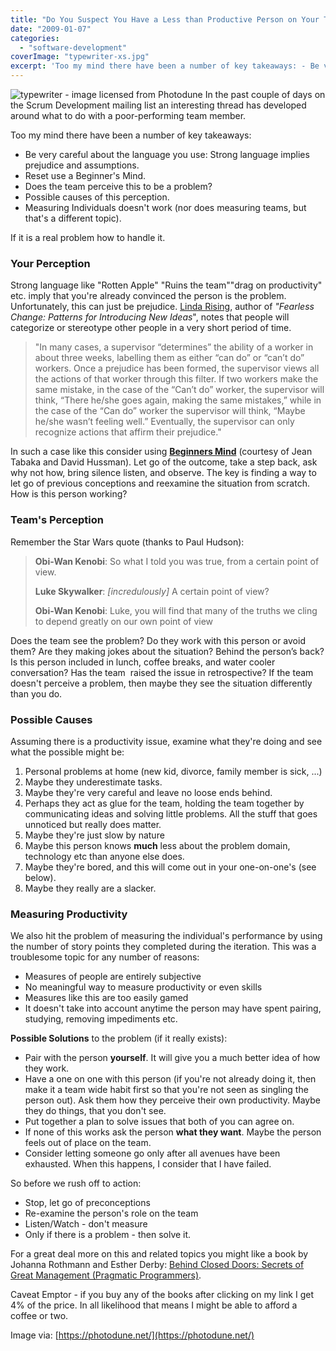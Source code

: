 ```yaml
---
title: "Do You Suspect You Have a Less than Productive Person on Your Team?"
date: "2009-01-07"
categories: 
  - "software-development"
coverImage: "typewriter-xs.jpg"
excerpt: 'Too my mind there have been a number of key takeaways: - Be very careful about the'
---
```


![typewriter - image licensed from Photodune](src/content/blog/do-you-suspect-you-have-a-less-than-productive-person-on-your-team/images/typewriter-xs.jpg) In the past couple of days on the Scrum Development mailing list an interesting thread has developed around what to do with a poor-performing team member.

Too my mind there have been a number of key takeaways:

- Be very careful about the language you use: Strong language implies prejudice and assumptions.
- Reset use a Beginner's Mind.
- Does the team perceive this to be a problem?
- Possible causes of this perception.
- Measuring Individuals doesn't work (nor does measuring teams, but that's a different topic).

If it is a real problem how to handle it.

### Your Perception

Strong language like "Rotten Apple" "Ruins the team""drag on productivity" etc. imply that you're already convinced the person is the problem. Unfortunately, this can just be prejudice. [Linda Rising](https://www.infoq.com/articles/Who-Do-You-Trust-Linda-Rising/), author of _"Fearless Change: Patterns_ _for Introducing New Ideas_", notes that people will categorize or stereotype other people in a very short period of time.

> "In many cases, a supervisor “determines” the ability of a worker in about three weeks, labelling them as either “can do” or “can’t do” workers. Once a prejudice has been formed, the supervisor views all the actions of that worker through this filter. If two workers make the same mistake, in the case of the “Can’t do” worker, the supervisor will think, “There he/she goes again, making the same mistakes,” while in the case of the “Can do” worker the supervisor will think, “Maybe he/she wasn’t feeling well.” Eventually, the supervisor can only recognize actions that affirm their prejudice."

In such a case like this consider using **[Beginners Mind](https://www.infoq.com/news/2008/08/beginners_mind/)** (courtesy of Jean Tabaka and David Hussman). Let go of the outcome, take a step back, ask why not how, bring silence listen, and observe. The key is finding a way to let go of previous conceptions and reexamine the situation from scratch. How is this person working?

### Team's Perception

Remember the Star Wars quote (thanks to Paul Hudson):

> **Obi-Wan Kenobi**: So what I told you was true, from a certain point of view.
> 
> **Luke Skywalker**: _\[incredulously\]_ A certain point of view?
> 
> **Obi-Wan Kenobi**: Luke, you will find that many of the truths we cling to depend greatly on our own point of view

Does the team see the problem? Do they work with this person or avoid them? Are they making jokes about the situation? Behind the person’s back? Is this person included in lunch, coffee breaks, and water cooler conversation? Has the team  raised the issue in retrospective? If the team doesn't perceive a problem, then maybe they see the situation differently than you do.

### Possible Causes

Assuming there is a productivity issue, examine what they're doing and see what the possible might be:

1. Personal problems at home (new kid, divorce, family member is sick, ...)
2. Maybe they underestimate tasks.
3. Maybe they're very careful and leave no loose ends behind.
4. Perhaps they act as glue for the team, holding the team together by communicating ideas and solving little problems. All the stuff that goes unnoticed but really does matter.
5. Maybe they're just slow by nature
6. Maybe this person knows **much** less about the problem domain, technology etc than anyone else does.
7. Maybe they're bored, and this will come out in your one-on-one's (see below).
8. Maybe they really are a slacker.

### Measuring Productivity

We also hit the problem of measuring the individual's performance by using the number of story points they completed during the iteration. This was a troublesome topic for any number of reasons:

- Measures of people are entirely subjective
- No meaningful way to measure productivity or even skills
- Measures like this are too easily gamed
- It doesn't take into account anytime the person may have spent pairing, studying, removing impediments etc.

**Possible Solutions** to the problem (if it really exists):

- Pair with the person **yourself**. It will give you a much better idea of how they work.
- Have a one on one with this person (if you're not already doing it, then make it a team wide habit first so that you're not seen as singling the person out). Ask them how they perceive their own productivity. Maybe they do things, that you don't see.
- Put together a plan to solve issues that both of you can agree on.
- If none of this works ask the person **what they want**. Maybe the person feels out of place on the team.
- Consider letting someone go only after all avenues have been exhausted. When this happens, I consider that I have failed.

So before we rush off to action:

- Stop, let go of preconceptions
- Re-examine the person's role on the team
- Listen/Watch - don't measure
- Only if there is a problem - then solve it.

For a great deal more on this and related topics you might like a book by Johanna Rothmann and Esther Derby: [Behind Closed Doors: Secrets of Great Management (Pragmatic Programmers)](https://www.amazon.com/gp/product/0976694026/&tag=notesfromatoo-20).

Caveat Emptor - if you buy any of the books after clicking on my link I get 4% of the price. In all likelihood that means I might be able to afford a coffee or two.

Image via: [https://photodune.net/](https://photodune.net/)
